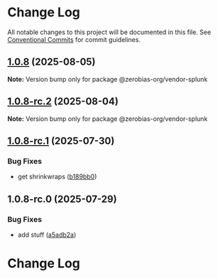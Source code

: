 # Change Log

All notable changes to this project will be documented in this file.
See [Conventional Commits](https://conventionalcommits.org) for commit guidelines.

## [1.0.8](https://github.com/zerobias-org/vendor/compare/@zerobias-org/vendor-splunk@1.0.8-rc.2...@zerobias-org/vendor-splunk@1.0.8) (2025-08-05)

**Note:** Version bump only for package @zerobias-org/vendor-splunk





## [1.0.8-rc.2](https://github.com/zerobias-org/vendor/compare/@zerobias-org/vendor-splunk@1.0.8-rc.1...@zerobias-org/vendor-splunk@1.0.8-rc.2) (2025-08-04)

**Note:** Version bump only for package @zerobias-org/vendor-splunk





## [1.0.8-rc.1](https://github.com/zerobias-org/vendor/compare/@zerobias-org/vendor-splunk@1.0.8-rc.0...@zerobias-org/vendor-splunk@1.0.8-rc.1) (2025-07-30)


### Bug Fixes

* get shrinkwraps ([b189bb0](https://github.com/zerobias-org/vendor/commit/b189bb0cf53ad66427530ccc0eab7824527942d3))





## 1.0.8-rc.0 (2025-07-29)


### Bug Fixes

* add stuff ([a5adb2a](https://github.com/zerobias-org/vendor/commit/a5adb2aecd0670c42e9077affecb6a047bf30fc6))





# Change Log
